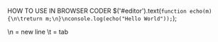 HOW TO USE IN BROWSER CODER
$('#editor').text(`function echo(m) {\n\treturn m;\n}\nconsole.log(echo("Hello World"));`);

\n = new line
\t = tab
